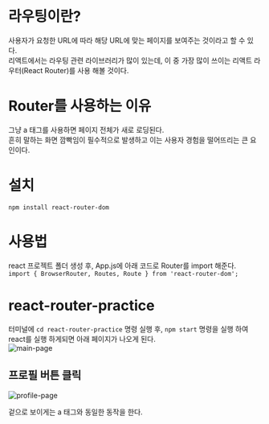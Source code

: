 # 라우팅이란?
사용자가 요청한 URL에 따라 해당 URL에 맞는 페이지를 보여주는 것이라고 할 수 있다.\
리액트에서는 라우팅 관련 라이브러리가 많이 있는데, 이 중 가장 많이 쓰이는 리액트 라우터(React Router)를 사용 해볼 것이다.

# Router를 사용하는 이유
그냥 a 태그를 사용하면 페이지 전체가 새로 로딩된다.\
흔히 말하는 화면 깜빡임이 필수적으로 발생하고 이는 사용자 경험을 떨어뜨리는 큰 요인이다.

# 설치
`npm install react-router-dom`

# 사용법
react 프로젝트 폴더 생성 후, App.js에 아래 코드로 Router를 import 해준다.\
`import { BrowserRouter, Routes, Route } from 'react-router-dom';`


# react-router-practice
터미널에 `cd react-router-practice` 명령 실행 후, `npm start` 명령을 실행 하여 react를 실행 하게되면 아래 페이지가 나오게 된다.\
![main-page](https://github.com/98Woonho/react-practice/assets/145889732/ef44277e-b9eb-4e89-bcfc-a0d763e261a4)

## 프로필 버튼 클릭
![profile-page](https://github.com/98Woonho/react-practice/assets/145889732/b4611fab-f6a2-4f8c-9324-7b8fffd56352)

겉으로 보이게는 a 태그와 동일한 동작을 한다.
